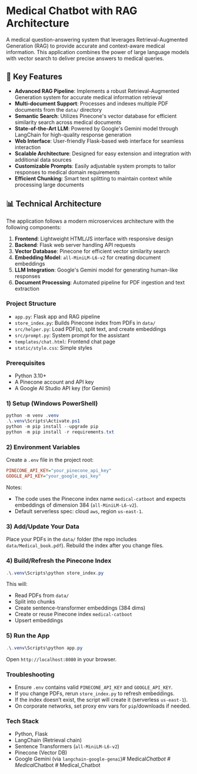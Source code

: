 # Medical Chatbot with RAG Architecture

A medical question-answering system that leverages Retrieval-Augmented Generation (RAG) to provide accurate and context-aware medical information. This application combines the power of large language models with vector search to deliver precise answers to medical queries.

## 🚀 Key Features

- **Advanced RAG Pipeline**: Implements a robust Retrieval-Augmented Generation system for accurate medical information retrieval
- **Multi-document Support**: Processes and indexes multiple PDF documents from the `data/` directory
- **Semantic Search**: Utilizes Pinecone's vector database for efficient similarity search across medical documents
- **State-of-the-Art LLM**: Powered by Google's Gemini model through LangChain for high-quality response generation
- **Web Interface**: User-friendly Flask-based web interface for seamless interaction
- **Scalable Architecture**: Designed for easy extension and integration with additional data sources
- **Customizable Prompts**: Easily adjustable system prompts to tailor responses to medical domain requirements
- **Efficient Chunking**: Smart text splitting to maintain context while processing large documents

## 📊 Technical Architecture

The application follows a modern microservices architecture with the following components:

1. **Frontend**: Lightweight HTML/JS interface with responsive design
2. **Backend**: Flask web server handling API requests
3. **Vector Database**: Pinecone for efficient vector similarity search
4. **Embedding Model**: `all-MiniLM-L6-v2` for creating document embeddings
5. **LLM Integration**: Google's Gemini model for generating human-like responses
6. **Document Processing**: Automated pipeline for PDF ingestion and text extraction

### Project Structure

- `app.py`: Flask app and RAG pipeline
- `store_index.py`: Builds Pinecone index from PDFs in `data/`
- `src/helper.py`: Load PDF(s), split text, and create embeddings
- `src/prompt.py`: System prompt for the assistant
- `templates/chat.html`: Frontend chat page
- `static/style.css`: Simple styles

### Prerequisites

- Python 3.10+
- A Pinecone account and API key
- A Google AI Studio API key (for Gemini)

### 1) Setup (Windows PowerShell)

```powershell
python -m venv .venv
.\.venv\Scripts\Activate.ps1
python -m pip install --upgrade pip
python -m pip install -r requirements.txt
```

### 2) Environment Variables

Create a `.env` file in the project root:

```ini
PINECONE_API_KEY="your_pinecone_api_key"
GOOGLE_API_KEY="your_google_api_key"
```

Notes:
- The code uses the Pinecone index name `medical-catboot` and expects embeddings of dimension 384 (`all-MiniLM-L6-v2`).
- Default serverless spec: cloud `aws`, region `us-east-1`.

### 3) Add/Update Your Data

Place your PDFs in the `data/` folder (the repo includes `data/Medical_book.pdf`). Rebuild the index after you change files.

### 4) Build/Refresh the Pinecone Index

```powershell
.\.venv\Scripts\python store_index.py
```

This will:
- Read PDFs from `data/`
- Split into chunks
- Create sentence-transformer embeddings (384 dims)
- Create or reuse Pinecone index `medical-catboot`
- Upsert embeddings

### 5) Run the App

```powershell
.\.venv\Scripts\python app.py
```

Open `http://localhost:8080` in your browser.

### Troubleshooting

- Ensure `.env` contains valid `PINECONE_API_KEY` and `GOOGLE_API_KEY`.
- If you change PDFs, rerun `store_index.py` to refresh embeddings.
- If the index doesn’t exist, the script will create it (serverless `us-east-1`).
- On corporate networks, set proxy env vars for `pip`/downloads if needed.

### Tech Stack

- Python, Flask
- LangChain (Retrieval chain)
- Sentence Transformers (`all-MiniLM-L6-v2`)
- Pinecone (Vector DB)
- Google Gemini (via `langchain-google-genai`)#   M e d i c a l _ C h a t b o t  
 #   M e d i c a l _ C h a t b o t  
 #   M e d i c a l _ C h a t b o t  
 